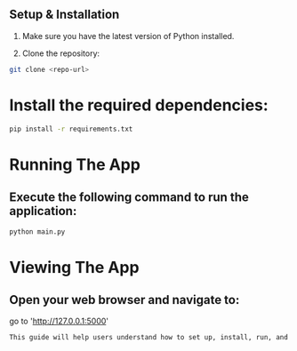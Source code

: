## Setup & Installation

1. Make sure you have the latest version of Python installed.

2. Clone the repository:
```bash
git clone <repo-url>
```

# Install the required dependencies:
```bash
pip install -r requirements.txt
```
# Running The App

## Execute the following command to run the application:
```bash
python main.py
```
# Viewing The App

## Open your web browser and navigate to:

go to 'http://127.0.0.1:5000'



```bash
This guide will help users understand how to set up, install, run, and view your application. Make sure to replace `<repo-url>` with the actual URL of your repository.
```
